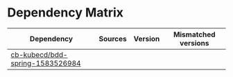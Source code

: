 # Dependency Matrix

Dependency | Sources | Version | Mismatched versions
---------- | ------- | ------- | -------------------
[cb-kubecd/bdd-spring-1583526984](https://github.com/cb-kubecd/bdd-spring-1583526984.git) |  | []() | 
